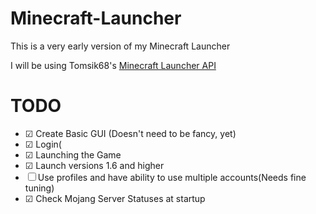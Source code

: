 Minecraft-Launcher
==================
This is a very early version of my Minecraft Launcher

I will be using Tomsik68's [Minecraft Launcher API](https://github.com/tomsik68/mclauncher-api)

TODO
==================
- ☑ Create Basic GUI (Doesn't need to be fancy, yet)
- ☑ Login(
- ☑ Launching the Game
- ☑ Launch versions 1.6 and higher
- ☐ Use profiles and have ability to use multiple accounts(Needs fine tuning)
- ☑ Check Mojang Server Statuses at startup 
